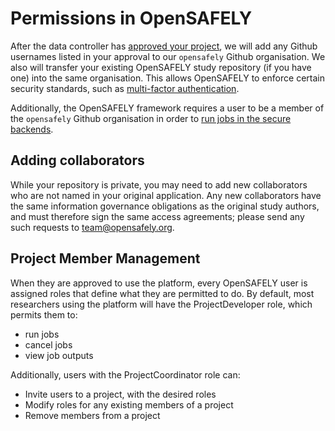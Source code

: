 # Permissions in OpenSAFELY

After the data controller has [approved your project](https://www.opensafely.org/onboarding-new-users/), we will add any Github usernames listed in your approval to our `opensafely` Github organisation.  We also will transfer your existing OpenSAFELY study repository (if you have one) into the same organisation. This allows OpenSAFELY to enforce certain security standards, such as [multi-factor authentication](https://docs.github.com/en/github/authenticating-to-github/securing-your-account-with-two-factor-authentication-2fa).

Additionally, the OpenSAFELY framework requires a user to be a member of the `opensafely` Github organisation in order to [run jobs in the secure backends](job-server.md).

## Adding collaborators

While your repository is private, you may need to add new collaborators who are not named in your original application. Any new collaborators have the same information governance obligations as the original study authors, and must therefore sign the same access agreements; please send any such requests to [team@opensafely.org](mailto:team@opensafely.org).


## Project Member Management

When they are approved to use the platform, every OpenSAFELY user is assigned roles that define what they are permitted to do.
By default, most researchers using the platform will have the ProjectDeveloper role, which permits them to:

* run jobs
* cancel jobs
* view job outputs

Additionally, users with the ProjectCoordinator role can:

* Invite users to a project, with the desired roles
* Modify roles for any existing members of a project
* Remove members from a project
